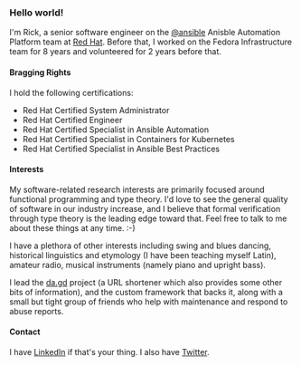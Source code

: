 ### Hello world!

I'm Rick, a senior software engineer on the [@ansible](https://github.com/ansible) Anisble Automation Platform team at [Red Hat](https://redhat.com/). Before that, I worked on the Fedora Infrastructure team for 8 years and volunteered for 2 years before that.

#### Bragging Rights

I hold the following certifications:
* Red Hat Certified System Administrator
* Red Hat Certified Engineer
* Red Hat Certified Specialist in Ansible Automation
* Red Hat Certified Specialist in Containers for Kubernetes
* Red Hat Certified Specialist in Ansible Best Practices

#### Interests

My software-related research interests are primarily focused around functional programming and type theory. I'd love to see the general quality of software in our industry increase, and I believe that formal verification through type theory is the leading edge toward that. Feel free to talk to me about these things at any time. :-)

I have a plethora of other interests including swing and blues dancing, historical linguistics and etymology (I have been teaching myself Latin), amateur radio, musical instruments (namely piano and upright bass).

I lead the [da.gd](https://da.gd/) project (a URL shortener which also provides some other bits of information), and the custom framework that backs it, along with a small but tight group of friends who help with maintenance and respond to abuse reports.

#### Contact

I have [LinkedIn](https://www.linkedin.com/in/elrodrick/) if that's your thing. I also have [Twitter](https://twitter.com/relrod6).
